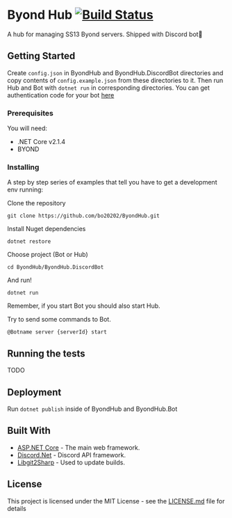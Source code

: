 # Byond Hub [![Build Status](https://travis-ci.org/btwotwo/ByondHub.svg?branch=master)](https://travis-ci.org/btwotwo/ByondHub)

A hub for managing SS13 Byond servers. Shipped with Discord bot🤖

## Getting Started

Create `config.json` in ByondHub and ByondHub.DiscordBot directories and copy contents of `config.example.json` from these directories to it.
Then run Hub and Bot with `dotnet run` in corresponding directories. You can get authentication code for your bot [here](https://discordapp.com/developers/applications/me)

### Prerequisites

You will need: 

* .NET Core v2.1.4
* BYOND

### Installing

A step by step series of examples that tell you have to get a development env running:

Clone the repository

```
git clone https://github.com/bo20202/ByondHub.git
```

Install Nuget dependencies

```
dotnet restore
```

Choose project (Bot or Hub)

```
cd ByondHub/ByondHub.DiscordBot
```

And run!

```
dotnet run
```

Remember, if you start Bot you should also start Hub.

Try to send some commands to Bot.
```
@Botname server {serverId} start
```

## Running the tests

TODO

## Deployment

Run `dotnet publish` inside of ByondHub and ByondHub.Bot

## Built With

* [ASP.NET Core](https://docs.microsoft.com/en-us/aspnet/core/) - The main web framework.
* [Discord.Net](https://github.com/RogueException/Discord.Net) - Discord API framework.
* [Libgit2Sharp](https://github.com/libgit2/libgit2sharp) - Used to update builds.

## License

This project is licensed under the MIT License - see the [LICENSE.md](LICENSE.md) file for details
